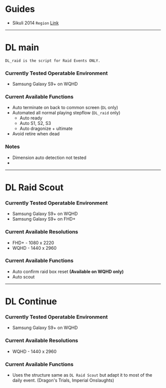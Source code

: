 # Guides

- Sikuli 2014 `Region` [Link](https://sikulix-2014.readthedocs.io/en/latest/region.html#Region)

----
# DL main

```
DL_raid is the script for Raid Events ONLY.
```

### Currently Tested Operatable Environment
- Samsung Galaxy S9+ on WQHD

### Current Available Functions
- Auto terminate on back to common screen (`DL` only)
- Automated all normal playing stepflow (`DL_raid` only)
    - Auto ready
    - Auto S1, S2, S3
    - Auto dragonize + ultimate
- Avoid retire when dead

### Notes
- Dimension auto detection not tested
- 
----
# DL Raid Scout
### Currently Tested Operatable Environment
- Samsung Galaxy S9+ on WQHD
- Samsung Galaxy S9+ on FHD+

### Current Available Resolutions
- FHD+ - 1080 x 2220
- WQHD - 1440 x 2960

### Current Available Functions
- Auto confirm raid box reset **(Available on WQHD only)**
- Auto scout
----
# DL Continue
### Currently Tested Operatable Environment
- Samsung Galaxy S9+ on WQHD

### Current Available Resolutions
- WQHD - 1440 x 2960

### Current Available Functions
- Uses the structure same as `DL Raid Scout` but adapt it to most of the daily event. (Dragon's Trials, Imperial Onslaughts)